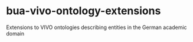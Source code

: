# bua-vivo-ontology-extensions
Extensions to VIVO ontologies describing entities in the German academic domain
